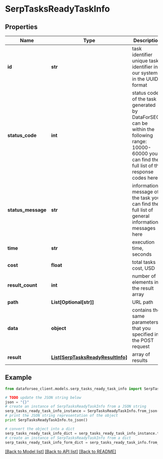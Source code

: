 # SerpTasksReadyTaskInfo


## Properties

Name | Type | Description | Notes
------------ | ------------- | ------------- | -------------
**id** | **str** | task identifier unique task identifier in our system in the UUID format | [optional] 
**status_code** | **int** | status code of the task generated by DataForSEO, can be within the following range: 10000-60000 you can find the full list of the response codes here | [optional] 
**status_message** | **str** | informational message of the task you can find the full list of general informational messages here | [optional] 
**time** | **str** | execution time, seconds | [optional] 
**cost** | **float** | total tasks cost, USD | [optional] 
**result_count** | **int** | number of elements in the result array | [optional] 
**path** | **List[Optional[str]]** | URL path | [optional] 
**data** | **object** | contains the same parameters that you specified in the POST request | [optional] 
**result** | [**List[SerpTasksReadyResultInfo]**](SerpTasksReadyResultInfo.md) | array of results | [optional] 

## Example

```python
from dataforseo_client.models.serp_tasks_ready_task_info import SerpTasksReadyTaskInfo

# TODO update the JSON string below
json = "{}"
# create an instance of SerpTasksReadyTaskInfo from a JSON string
serp_tasks_ready_task_info_instance = SerpTasksReadyTaskInfo.from_json(json)
# print the JSON string representation of the object
print SerpTasksReadyTaskInfo.to_json()

# convert the object into a dict
serp_tasks_ready_task_info_dict = serp_tasks_ready_task_info_instance.to_dict()
# create an instance of SerpTasksReadyTaskInfo from a dict
serp_tasks_ready_task_info_form_dict = serp_tasks_ready_task_info.from_dict(serp_tasks_ready_task_info_dict)
```
[[Back to Model list]](../README.md#documentation-for-models) [[Back to API list]](../README.md#documentation-for-api-endpoints) [[Back to README]](../README.md)


